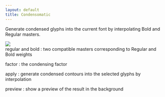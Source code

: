 ```yaml
---
layout: default
title: Condensomatic
---
```


Generate condensed glyphs into the current font by interpolating Bold and Regular masters.

<div class='container'>

<div class='screenshot'>
  <img src='images/glyphs/interpolationCondense.png' />
</div>

<div class='captions' markdown='1'>
regular and bold
: two compatible masters corresponding to Regular and Bold weights

factor
: the condensing factor

apply
: generate condensed contours into the selected glyphs by interpolation

preview
: show a preview of the result in the background
</div>

</div>